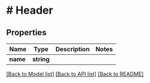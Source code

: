 # # Header

## Properties

Name | Type | Description | Notes
------------ | ------------- | ------------- | -------------
**name** | **string** |  |

[[Back to Model list]](../../README.md#models) [[Back to API list]](../../README.md#endpoints) [[Back to README]](../../README.md)
